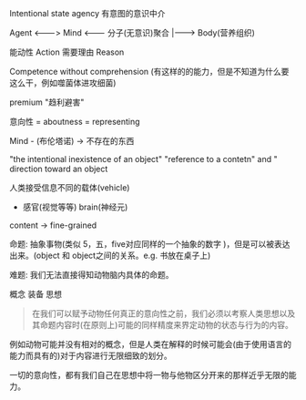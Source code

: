 Intentional state agency 有意图的意识中介

Agent <---> Mind <--- 分子(无意识)聚合 
                        |---> Body(营养组织)

能动性 Action 需要理由 Reason

Competence without comprehension (有这样的的能力，但是不知道为什么要这么干，例如噬菌体进攻细菌)

premium "趋利避害" 

意向性 = aboutness = representing

Mind - (布伦塔诺) -> 不存在的东西

"the intentional inexistence of an object"
"reference to a contetn" and " direction toward an object

人类接受信息不同的载体(vehicle)
- 感官(视觉等等) brain(神经元)

content -> fine-grained

命题: 抽象事物(类似 5，五，five对应同样的一个抽象的数字 )，但是可以被表达出来。(object 和 object之间的关系。e.g. 书放在桌子上)

难题: 我们无法直接得知动物脑内具体的命题。

概念 装备 思想 

> 在我们可以赋予动物任何真正的意向性之前，我们必须以考察人类思想以及其命题内容时(在原则上)可能的同样精度来界定动物的状态与行为的内容。

例如动物可能并没有相对的概念，但是人类在解释的时候可能会(由于使用语言的能力而具有的)对于内容进行无限细致的划分。

一切的意向性，都有我们自己在思想中将一物与他物区分开来的那样近乎无限的能力。



